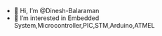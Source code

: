 - 👋 Hi, I’m @Dinesh-Balaraman
- 👀 I’m interested in Embedded System,Microcontroller,PIC,STM,Arduino,ATMEL


<!---
Dinesh-Balaraman/Dinesh-Balaraman is a ✨ special ✨ repository because its `README.md` (this file) appears on your GitHub profile.
You can click the Preview link to take a look at your changes.
--->
